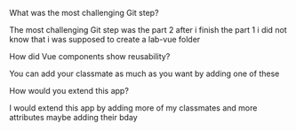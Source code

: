 What was the most challenging Git step?

The most challenging Git step was the part 2 after i finish the part 1 i did not know that i was supposed to create a lab-vue folder

How did Vue components show reusability?

You can add your classmate as much as you want by adding one of these 
<StudentCard name="Timothy James S. Galope" language="PHP, Dart, Javascript" hobby="Baseketball" />


How would you extend this app?

I would extend this app by adding more of my classmates and more attributes maybe adding their bday